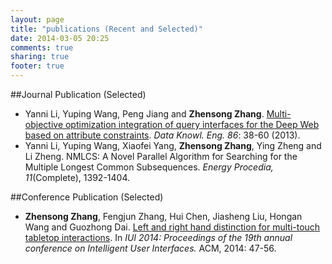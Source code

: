 ```yaml
---
layout: page
title: "publications (Recent and Selected)"
date: 2014-03-05 20:25
comments: true
sharing: true
footer: true
---
```

##Journal Publication (Selected)
+ Yanni Li, Yuping Wang, Peng Jiang and **Zhensong Zhang**.  [Multi-objective optimization integration of query interfaces for the Deep Web based on attribute constraints]({{BASE_PATH}}/publications/dke13-p13-li.pdf).  *Data Knowl. Eng. 86*: 38-60 (2013).
+ Yanni Li, Yuping Wang, Xiaofei Yang, **Zhensong Zhang**, Ying Zheng and Li Zheng. NMLCS: A Novel Parallel Algorithm for Searching for the Multiple Longest Common Subsequences. *Energy Procedia, 11*(Complete), 1392-1404.

##Conference Publication (Selected)
+ **Zhensong Zhang**, Fengjun Zhang, Hui Chen, Jiasheng Liu, Hongan Wang and Guozhong Dai. [Left and right hand distinction for multi-touch tabletop interactions]({{BASE_PATH}}/publications/iui14-p47-zhang.pdf). In *IUI 2014: Proceedings of the 19th annual conference on Intelligent User Interfaces.* ACM, 2014: 47-56. 
